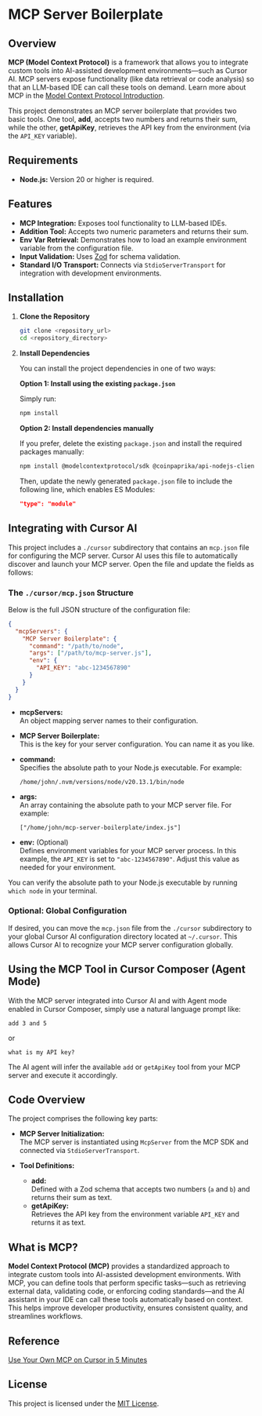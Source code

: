 # MCP Server Boilerplate

## Overview

**MCP (Model Context Protocol)** is a framework that allows you to integrate custom tools into AI-assisted development environments—such as Cursor AI. MCP servers expose functionality (like data retrieval or code analysis) so that an LLM-based IDE can call these tools on demand. Learn more about MCP in the [Model Context Protocol Introduction](https://modelcontextprotocol.io/introduction).

This project demonstrates an MCP server boilerplate that provides two basic tools. One tool, **add**, accepts two numbers and returns their sum, while the other, **getApiKey**, retrieves the API key from the environment (via the `API_KEY` variable).

## Requirements

- **Node.js:** Version 20 or higher is required.

## Features

- **MCP Integration:** Exposes tool functionality to LLM-based IDEs.
- **Addition Tool:** Accepts two numeric parameters and returns their sum.
- **Env Var Retrieval:** Demonstrates how to load an example environment variable from the configuration file.
- **Input Validation:** Uses [Zod](https://github.com/colinhacks/zod) for schema validation.
- **Standard I/O Transport:** Connects via `StdioServerTransport` for integration with development environments.

## Installation

1. **Clone the Repository**

   ```bash
   git clone <repository_url>
   cd <repository_directory>
   ```

2. **Install Dependencies**

   You can install the project dependencies in one of two ways:

   **Option 1: Install using the existing `package.json`**

   Simply run:

   ```bash
   npm install
   ```

   **Option 2: Install dependencies manually**

   If you prefer, delete the existing `package.json` and install the required packages manually:

   ```bash
   npm install @modelcontextprotocol/sdk @coinpaprika/api-nodejs-client zod
   ```

   Then, update the newly generated `package.json` file to include the following line, which enables ES Modules:

   ```json
   "type": "module"
   ```

## Integrating with Cursor AI

This project includes a `./cursor` subdirectory that contains an `mcp.json` file for configuring the MCP server. Cursor AI uses this file to automatically discover and launch your MCP server. Open the file and update the fields as follows:

### The `./cursor/mcp.json` Structure

Below is the full JSON structure of the configuration file:

```json
{
  "mcpServers": {
    "MCP Server Boilerplate": {
      "command": "/path/to/node",
      "args": ["/path/to/mcp-server.js"],
      "env": {
        "API_KEY": "abc-1234567890"
      }
    }
  }
}
```

- **mcpServers:**  
  An object mapping server names to their configuration.

- **MCP Server Boilerplate:**  
  This is the key for your server configuration. You can name it as you like.

- **command:**  
  Specifies the absolute path to your Node.js executable. For example:

  ```
  /home/john/.nvm/versions/node/v20.13.1/bin/node
  ```

- **args:**  
  An array containing the absolute path to your MCP server file. For example:

  ```
  ["/home/john/mcp-server-boilerplate/index.js"]
  ```

- **env:** (Optional)  
  Defines environment variables for your MCP server process. In this example, the `API_KEY` is set to `"abc-1234567890"`. Adjust this value as needed for your environment.

You can verify the absolute path to your Node.js executable by running `which node` in your terminal.

### Optional: Global Configuration

If desired, you can move the `mcp.json` file from the `./cursor` subdirectory to your global Cursor AI configuration directory located at `~/.cursor`. This allows Cursor AI to recognize your MCP server configuration globally.

## Using the MCP Tool in Cursor Composer (Agent Mode)

With the MCP server integrated into Cursor AI and with Agent mode enabled in Cursor Composer, simply use a natural language prompt like:

```
add 3 and 5
```

or

```
what is my API key?
```

The AI agent will infer the available `add` or `getApiKey` tool from your MCP server and execute it accordingly.

## Code Overview

The project comprises the following key parts:

- **MCP Server Initialization:**  
  The MCP server is instantiated using `McpServer` from the MCP SDK and connected via `StdioServerTransport`.

- **Tool Definitions:**
  - **add:**  
    Defined with a Zod schema that accepts two numbers (`a` and `b`) and returns their sum as text.
  - **getApiKey:**  
    Retrieves the API key from the environment variable `API_KEY` and returns it as text.

## What is MCP?

**Model Context Protocol (MCP)** provides a standardized approach to integrate custom tools into AI-assisted development environments. With MCP, you can define tools that perform specific tasks—such as retrieving external data, validating code, or enforcing coding standards—and the AI assistant in your IDE can call these tools automatically based on context. This helps improve developer productivity, ensures consistent quality, and streamlines workflows.

## Reference

[Use Your Own MCP on Cursor in 5 Minutes](https://dev.to/andyrewlee/use-your-own-mcp-on-cursor-in-5-minutes-1ag4)

## License

This project is licensed under the [MIT License](LICENSE).

